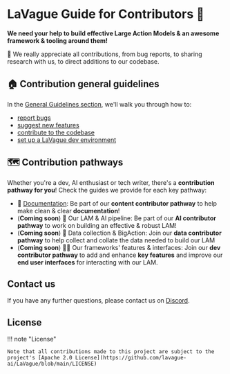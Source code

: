 # LaVague Guide for Contributors 🌊

**We need your help to build effective Large Action Models & an awesome framework & tooling around them!**

🤗 We really appreciate all contributions, from bug reports, to sharing research with us, to direct additions to our codebase.

## 🏠 Contribution general guidelines

In the [General Guidelines section](./general.md), we'll walk you through how to:

- [report bugs](./general.md#🪲-reporting-bugs)
- [suggest new features](./general.md#💡suggesting-new-features)
- [contribute to the codebase](./general.md#👩‍💻-code-contribution-process)
- [set up a LaVague dev environment](./general.md#🐋-setting-up-your-dev-container-docker-integration)

## 🗺️ Contribution pathways

Whether you're a dev, AI enthusiast or tech writer, there's a **contribution pathway for you**! Check the guides we provide for each key pathway:

- 📑 [Documentation](./documentation.md): Be part of our **content contributor pathway** to help make clean & clear **documentation**!
- (**Coming soon**) 🚀 Our LAM & AI pipeline: Be part of our **AI contributor pathway** to work on building an effective & robust LAM!
- (**Coming soon**) 🌿 Data collection & BigAction: Join our **data contributor pathway** to help collect and collate the data needed to build our LAM
- (**Coming soon**) 👩‍💻 Our frameworks' features & interfaces: Join our **dev contributor pathway** to add and enhance **key features** and improve our **end user interfaces** for interacting with our LAM.

## Contact us

If you have any further questions, please contact us on [Discord](https://discord.gg/SDxn9KpqX9).

## License

!!! note "License"

    Note that all contributions made to this project are subject to the project's [Apache 2.0 License](https://github.com/lavague-ai/LaVague/blob/main/LICENSE) 